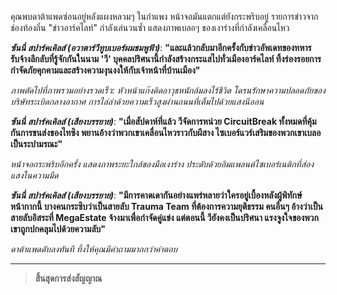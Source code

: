 คุณพบดาต้าแพดซ่อนอยู่หลังแผงหลวมๆ ในกำแพง หน้าจอมันแตกแต่ยังกระพริบอยู่ รายการข่าวจากช่องท้องถิ่น "ข่าวอาร์คไลท์" กำลังเล่นวนซ้ำ แสดงภาพเบลอๆ ของเงาร่างที่กำลังเคลื่อนไหว

**_ซันนี่ สปาร์คเคิลส์ (อวาตาร์วีทูบเบอร์ผมชมพูฟ้า)_**:
**"และแล้วกลับมาอีกครั้งกับข่าวอัพเดทของทหารรับจ้างลึกลับที่รู้จักกันในนาม 'วี' บุคคลปริศนานี้กำลังสร้างกระแสไปทั่วเมืองอาร์คไลท์ ทิ้งร่องรอยการกำจัดภัยคุกคามและสร้างความงุนงงให้กับเจ้าหน้าที่บ้านเมือง"**

_ภาพตัดไปที่ภาพรวมอย่างรวดเร็ว: หัวหน้าแก๊งติดอาวุธหนักล้มลงไร้ชีวิต โดรนรักษาความปลอดภัยของบริษัทระเบิดกลางอากาศ การไล่ล่าด้วยความเร็วสูงผ่านถนนที่เต็มไปด้วยแสงนีออน_

**_ซันนี่ สปาร์คเคิลส์ (เสียงบรรยาย)_**:
**"เมื่อสัปดาห์ที่แล้ว วีจัดการหน่วย CircuitBreak ทั้งหมดที่คุ้มกันการขนส่งของไทซิง พยานอ้างว่าพวกเขาเคลื่อนไหวราวกับผีสาง ไซเบอร์แวร์เสริมของพวกเขาเบลอเป็นระบำมรณะ"**

_หน้าจอกระพริบอีกครั้ง แสดงภาพระยะใกล้ของมือเงาร่าง ประดับด้วยอิมแพลนต์ไซเบอร์เนติกที่ส่องแสงในความมืด_

**_ซันนี่ สปาร์คเคิลส์ (เสียงบรรยาย)_**:
**"มีการคาดเดากันอย่างแพร่หลายว่าใครอยู่เบื้องหลังผู้พิทักษ์หน้ากากนี้ บางคนกระซิบว่าเป็นสายลับ Trauma Team ที่ต้องการความยุติธรรม คนอื่นๆ อ้างว่าเป็นสายลับอิสระที่ MegaEstate จ้างมาเพื่อกำจัดคู่แข่ง แต่ตอนนี้ วียังคงเป็นปริศนา แรงจูงใจของพวกเขาถูกปกคลุมไปด้วยความลับ"**

_ดาต้าแพดดับลงทันที ทิ้งให้คุณมีคำถามมากกว่าคำตอบ_

---

> **สิ้นสุดการส่งสัญญาณ**
